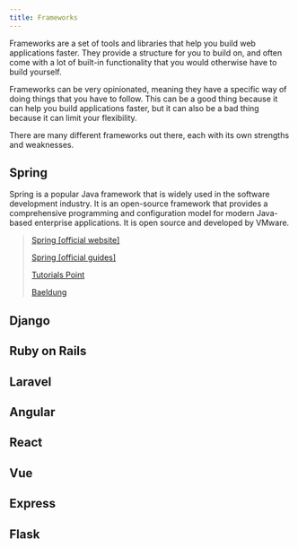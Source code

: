 ```yaml
---
title: Frameworks
---
```


Frameworks are a set of tools and libraries that help you build web applications faster. They provide a structure for you to build on, and often come with a lot of built-in functionality that you would otherwise have to build yourself.

Frameworks can be very opinionated, meaning they have a specific way of doing things that you have to follow. This can be a good thing because it can help you build applications faster, but it can also be a bad thing because it can limit your flexibility.

There are many different frameworks out there, each with its own strengths and weaknesses. 

## Spring

Spring is a popular Java framework that is widely used in the software development industry. It is an open-source framework that provides a comprehensive programming and configuration model for modern Java-based enterprise applications.
It is open source and developed by VMware.

> [Spring [official website]](https://spring.io)
> 
> [Spring [official guides]](https://spring.io/guides)
> 
> [Tutorials Point](https://www.tutorialspoint.com/spring/index.htm)
> 
> [Baeldung](https://www.baeldung.com/spring-tutorial)

## Django
## Ruby on Rails
## Laravel
## Angular
## React
## Vue
## Express
## Flask
